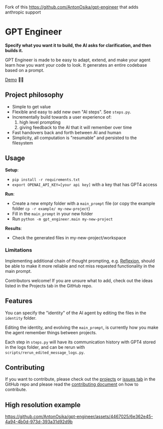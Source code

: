 Fork of this https://github.com/AntonOsika/gpt-engineer that adds anthropic support

# GPT Engineer 
**Specify what you want it to build, the AI asks for clarification, and then builds it.**

GPT Engineer is made to be easy to adapt, extend, and make your agent learn how you want your code to look. It generates an entire codebase based on a prompt.

[Demo](https://twitter.com/antonosika/status/1667641038104674306) 👶🤖

## Project philosophy
- Simple to get value
- Flexible and easy to add new own "AI steps". See `steps.py`.
- Incrementally build towards a user experience of:
  1. high level prompting
  2. giving feedback to the AI that it will remember over time
- Fast handovers back and forth between AI and human
- Simplicity, all computation is "resumable" and persisted to the filesystem


## Usage

**Setup**:
- `pip install -r requirements.txt`
- `export OPENAI_API_KEY=[your api key]` with a key that has GPT4 access

**Run**:
- Create a new empty folder with a `main_prompt` file (or copy the example folder `cp -r example/ my-new-project`)
- Fill in the `main_prompt` in your new folder
- Run `python -m gpt_engineer.main my-new-project`

**Results**:
- Check the generated files in my-new-project/workspace

### Limitations
Implementing additional chain of thought prompting, e.g. [Reflexion](https://github.com/noahshinn024/reflexion), should be able to make it more reliable and not miss requested functionality in the main prompt.

Contributors welcome! If you are unsure what to add, check out the ideas listed in the Projects tab in the GitHub repo.


## Features
You can specify the "identity" of the AI agent by editing the files in the `identity` folder.

Editing the identity, and evolving the `main_prompt`, is currently how you make the agent remember things between projects.

Each step in `steps.py` will have its communication history with GPT4 stored in the logs folder, and can be rerun with `scripts/rerun_edited_message_logs.py`.

## Contributing
If you want to contribute, please check out the [projects](https://github.com/AntonOsika/gpt-engineer/projects?query=is%3Aopen) or [issues tab](https://github.com/AntonOsika/gpt-engineer/issues) in the GitHub repo and please read the [contributing document](.github/CONTRIBUTING.md) on how to contribute.


## High resolution example

https://github.com/AntonOsika/gpt-engineer/assets/4467025/6e362e45-4a94-4b0d-973d-393a31d92d9b
